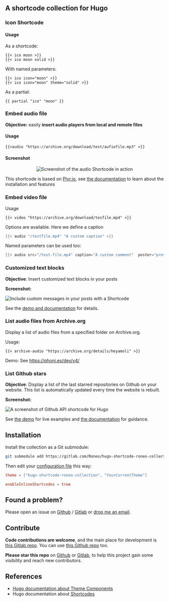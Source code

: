 



## A shortcode collection for Hugo


### Icon Shortcode


#### Usage

As a shortcode:

    {{< ico moon >}}
    {{< ico moon solid >}}

With named parameters:

    {{< ico icon="moon" >}}
    {{< ico icon="moon" theme="solid" >}}

As a partial:

    {{ partial "ico" "moon" }}

### Embed audio file

**Objective:** easily **insert audio players from local and remote files**

#### Usage

```
{{<audio "https://archive.org/download/test/aufiofile.mp3" >}}
```

#### Screenshot

<div align="center">

![Screenshot of the audio Shortcode in action](https://gitlab.com/Roneo/hugo-shortcode-roneo-collection/-/raw/main/img/screenshot.jpg)

</div>

This shortcode is based on [Plyr.io](https://plyr.io/), see [the documentation](https://github.com/sampotts/plyr#features) to learn about the installation and features


### Embed video file

Usage

    {{< video "https://archive.org/download/tesfile.mp4" >}}


Options are available. Here we define a caption

```go
{{< audio "/testfile.mp4" "A custom caption" >}}
```

Named parameters can be used too:

```go
{{< audio src="/test-file.mp4" caption="A custom comment"  poster="preview-image.jpg" class="foo" preload="none" >}}
```


### Customized text blocks


**Objective**: Insert customized text blocks in your posts

**Screenshot:**

![Include custom messages in your posts with a Shortcode](https://roneo.org/illustrations/hugo-notices-shortcode-show-warning-message.en-img/20220914110145.jpg)

See the [demo and documentation](https://roneo.org/en/hugo-warning-messages-shortcode/) for details.


### List audio files from Archive.org

Display a list of audio files from a specified folder on Archive.org.

Usage:

    {{< archive-audio "https://archive.org/details/heyamoli" >}}

Demo: See https://phoni.es/dev/v4/

### List Github stars

**Objective**: Display a list of the last starred repositories on Github on your website. This list is automatically updated every time the website is rebuilt.

**Screenshot:**

![A screenshot of Github API shortcode for Hugo](https://roneo.org/illustrations/hugo-api-get-users-starred-repo-from-github-api-shortcode.en-img/20220914095801.jpg)


See [the demo](https://demo.roneo.app/hugo-fetch-github-api-shortcode/) for live examples and [the documentation](https://roneo.org/en/hugo-fetch-remote-data-github-api-shortcode/) for guidance.


## Installation

Install the collection as a Git submodule:

```bash
git submodule add https://gitlab.com/Roneo/hugo-shortcode-roneo-collection.git themes/hugo-shortcode-roneo-collection
```

Then edit your [configuration file](https://gohugo.io/getting-started/configuration/) this way:

```toml
theme = ["hugo-shortcode-roneo-collection", "YourCurrentTheme"]

enableInlineShortcodes = true
```

## Found a problem?

Please open an issue on [Github](https://github.com/RoneoOrg/hugo-shortcode-roneo-collection/issues) / [Gitlab](https://gitlab.com/Roneo/hugo-shortcode-roneo-collection) or [drop me an email](https://roneo.org/contact/).


## Contribute

**Code contributions are welcome**, and the main place for development is [this Gitlab repo](https://gitlab.com/Roneo/hugo-shortcode-roneo-collection). You can use [this Github repo](https://github.com/RoneoOrg/hugo-shortcode-roneo-collection) too.

**Please star this repo** on [Github](https://github.com/RoneoOrg/hugo-shortcode-roneo-collection) or [Gitlab](https://gitlab.com/Roneo/hugo-shortcode-roneo-collection), to help this project gain some visibility and reach new contributors.


## References

- [Hugo documentation about Theme Components](https://gohugo.io/hugo-modules/theme-components/)
- Hugo documentation about [Shortcodes](https://gohugo.io/content-management/shortcodes/)